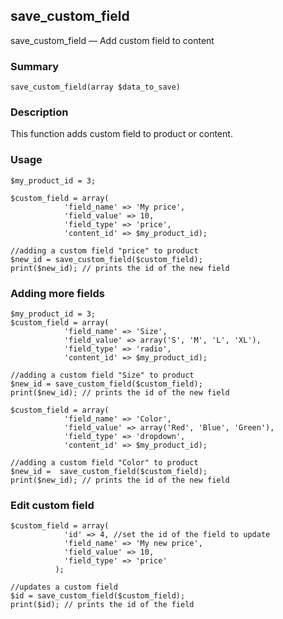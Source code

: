 ## save_custom_field

save_custom_field — Add custom field to content

### Summary

    save_custom_field(array $data_to_save)

### Description

This function adds custom field to product or content.

### Usage

    $my_product_id = 3;

    $custom_field = array(
                'field_name' => 'My price',
                'field_value' => 10,
                'field_type' => 'price',
                'content_id' => $my_product_id);

    //adding a custom field "price" to product
    $new_id = save_custom_field($custom_field);
    print($new_id); // prints the id of the new field 

### Adding more fields

    $my_product_id = 3;
    $custom_field = array(
                'field_name' => 'Size',
                'field_value' => array('S', 'M', 'L', 'XL'),
                'field_type' => 'radio',
                'content_id' => $my_product_id);

    //adding a custom field "Size" to product
    $new_id = save_custom_field($custom_field);
    print($new_id); // prints the id of the new field 

    $custom_field = array(
                'field_name' => 'Color',
                'field_value' => array('Red', 'Blue', 'Green'),
                'field_type' => 'dropdown',
                'content_id' => $my_product_id);

    //adding a custom field "Color" to product
    $new_id =  save_custom_field($custom_field);
    print($new_id); // prints the id of the new field 

### Edit custom field

    $custom_field = array(
                'id' => 4, //set the id of the field to update
                'field_name' => 'My new price',
                'field_value' => 10,
                'field_type' => 'price'
              );

    //updates a custom field  
    $id = save_custom_field($custom_field);
    print($id); // prints the id of the field 

